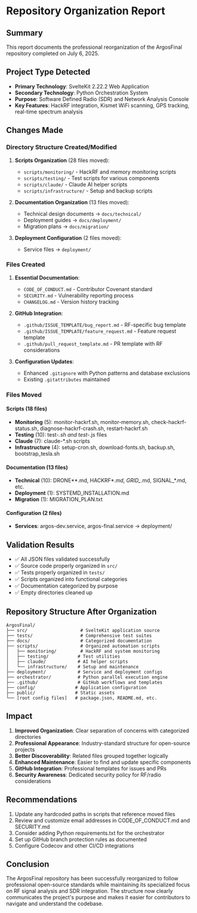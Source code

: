 # Repository Organization Report

## Summary

This report documents the professional reorganization of the ArgosFinal repository completed on July 6, 2025.

## Project Type Detected

- **Primary Technology**: SvelteKit 2.22.2 Web Application
- **Secondary Technology**: Python Orchestration System
- **Purpose**: Software Defined Radio (SDR) and Network Analysis Console
- **Key Features**: HackRF integration, Kismet WiFi scanning, GPS tracking, real-time spectrum analysis

## Changes Made

### Directory Structure Created/Modified

1. **Scripts Organization** (28 files moved):
    - `scripts/monitoring/` - HackRF and memory monitoring scripts
    - `scripts/testing/` - Test scripts for various components
    - `scripts/claude/` - Claude AI helper scripts
    - `scripts/infrastructure/` - Setup and backup scripts

2. **Documentation Organization** (13 files moved):
    - Technical design documents → `docs/technical/`
    - Deployment guides → `docs/deployment/`
    - Migration plans → `docs/migration/`

3. **Deployment Configuration** (2 files moved):
    - Service files → `deployment/`

### Files Created

1. **Essential Documentation**:
    - `CODE_OF_CONDUCT.md` - Contributor Covenant standard
    - `SECURITY.md` - Vulnerability reporting process
    - `CHANGELOG.md` - Version history tracking

2. **GitHub Integration**:
    - `.github/ISSUE_TEMPLATE/bug_report.md` - RF-specific bug template
    - `.github/ISSUE_TEMPLATE/feature_request.md` - Feature request template
    - `.github/pull_request_template.md` - PR template with RF considerations

3. **Configuration Updates**:
    - Enhanced `.gitignore` with Python patterns and database exclusions
    - Existing `.gitattributes` maintained

### Files Moved

#### Scripts (18 files)

- **Monitoring** (5): monitor-hackrf.sh, monitor-memory.sh, check-hackrf-status.sh, diagnose-hackrf-crash.sh, restart-hackrf.sh
- **Testing** (10): test-_.sh and test-_.js files
- **Claude** (7): claude-\*.sh scripts
- **Infrastructure** (4): setup-cron.sh, download-fonts.sh, backup.sh, bootstrap_tesla.sh

#### Documentation (13 files)

- **Technical** (10): DRONE*\*.md, HACKRF*_.md, GRID\__.md, SIGNAL\_\*.md, etc.
- **Deployment** (1): SYSTEMD_INSTALLATION.md
- **Migration** (1): MIGRATION_PLAN.txt

#### Configuration (2 files)

- **Services**: argos-dev.service, argos-final.service → deployment/

## Validation Results

- ✅ All JSON files validated successfully
- ✅ Source code properly organized in `src/`
- ✅ Tests properly organized in `tests/`
- ✅ Scripts organized into functional categories
- ✅ Documentation categorized by purpose
- ✅ Empty directories cleaned up

## Repository Structure After Organization

```
ArgosFinal/
├── src/                    # SvelteKit application source
├── tests/                  # Comprehensive test suites
├── docs/                   # Categorized documentation
├── scripts/                # Organized automation scripts
│   ├── monitoring/         # HackRF and system monitoring
│   ├── testing/           # Test utilities
│   ├── claude/            # AI helper scripts
│   └── infrastructure/    # Setup and maintenance
├── deployment/            # Service and deployment configs
├── orchestrator/          # Python parallel execution engine
├── .github/               # GitHub workflows and templates
├── config/               # Application configuration
├── public/               # Static assets
└── [root config files]   # package.json, README.md, etc.
```

## Impact

1. **Improved Organization**: Clear separation of concerns with categorized directories
2. **Professional Appearance**: Industry-standard structure for open-source projects
3. **Better Discoverability**: Related files grouped together logically
4. **Enhanced Maintenance**: Easier to find and update specific components
5. **GitHub Integration**: Professional templates for issues and PRs
6. **Security Awareness**: Dedicated security policy for RF/radio considerations

## Recommendations

1. Update any hardcoded paths in scripts that reference moved files
2. Review and customize email addresses in CODE_OF_CONDUCT.md and SECURITY.md
3. Consider adding Python requirements.txt for the orchestrator
4. Set up GitHub branch protection rules as documented
5. Configure Codecov and other CI/CD integrations

## Conclusion

The ArgosFinal repository has been successfully reorganized to follow professional open-source standards while maintaining its specialized focus on RF signal analysis and SDR integration. The structure now clearly communicates the project's purpose and makes it easier for contributors to navigate and understand the codebase.
